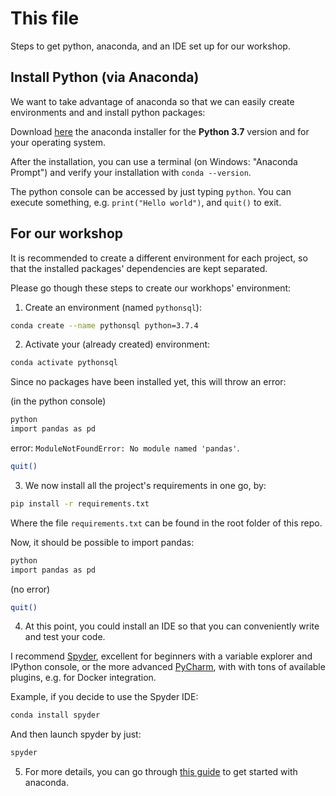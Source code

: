 # This file

Steps to get python, anaconda, and an IDE set up for our workshop.

## Install Python (via Anaconda)

We want to take advantage of anaconda so that we can easily create environments and and install python packages: 

Download [here](https://www.anaconda.com/distribution/) the anaconda installer for the **Python 3.7** version and for your operating system. 

After the installation, you can use a terminal (on Windows: "Anaconda Prompt") and verify your installation with `conda --version`. 

The python console can be accessed by just typing `python`. You can execute something, e.g. `print("Hello world")`, and `quit()` to exit.


## For our workshop

It is recommended to create a different environment for each project, so that the installed packages' dependencies are kept separated.

Please go though these steps to create our workhops' environment:

1. Create an environment (named `pythonsql`): 

```bash
conda create --name pythonsql python=3.7.4
```


2. Activate your (already created) environment: 

```bash
conda activate pythonsql
```

Since no packages have been installed yet, this will throw an error:

(in the python console)
```bash
python
import pandas as pd
```

error: `ModuleNotFoundError: No module named 'pandas'`.

```bash
quit()
```


3. We now install all the project's requirements in one go, by:

```bash
pip install -r requirements.txt
```

Where the file `requirements.txt` can be found in the root folder of this repo.

Now, it should be possible to import pandas:

```bash
python
import pandas as pd
```

(no error)

```bash
quit()
```


4. At this point, you could install an IDE so that you can conveniently write and test your code.

I recommend [Spyder](https://www.spyder-ide.org/), excellent for beginners with a variable explorer and IPython console, or the more advanced [PyCharm](https://www.jetbrains.com/pycharm/), with with tons of available plugins, e.g. for Docker integration.

Example, if you decide to use the Spyder IDE:

```bash
conda install spyder
```

And then launch spyder by just:

```bash
spyder
```

5. For more details, you can go through [this guide](https://docs.conda.io/projects/conda/en/latest/user-guide/getting-started.html) to get started with anaconda. 
